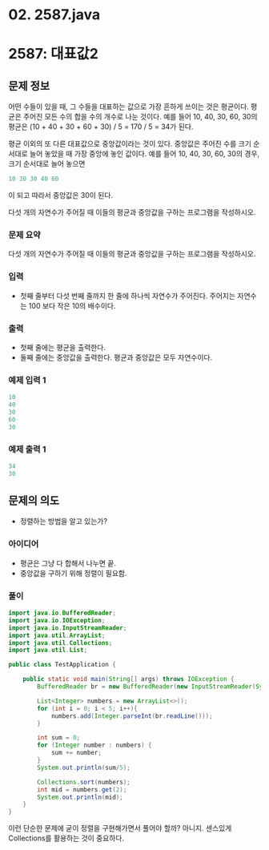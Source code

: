 # 02. 2587.java

# 2587: 대표값2

## 문제 정보

어떤 수들이 있을 때, 그 수들을 대표하는 값으로 가장 흔하게 쓰이는 것은 평균이다. 평균은 주어진 모든 수의 합을 수의 개수로 나눈 것이다. 예를 들어 10, 40, 30, 60, 30의 평균은 (10 + 40 + 30 + 60 + 30) / 5 = 170 / 5 = 34가 된다.

평균 이외의 또 다른 대표값으로 중앙값이라는 것이 있다. 중앙값은 주어진 수를 크기 순서대로 늘어 놓았을 때 가장 중앙에 놓인 값이다. 예를 들어 10, 40, 30, 60, 30의 경우, 크기 순서대로 늘어 놓으면

```java
10 30 30 40 60
```

이 되고 따라서 중앙값은 30이 된다.

다섯 개의 자연수가 주어질 때 이들의 평균과 중앙값을 구하는 프로그램을 작성하시오.

### 문제 요약

다섯 개의 자연수가 주어질 때 이들의 평균과 중앙값을 구하는 프로그램을 작성하시오.

### 입력

- 첫째 줄부터 다섯 번째 줄까지 한 줄에 하나씩 자연수가 주어진다. 주어지는 자연수는 100 보다 작은 10의 배수이다.

### 출력

- 첫째 줄에는 평균을 출력한다.
- 둘째 줄에는 중앙값을 출력한다. 평균과 중앙값은 모두 자연수이다.

### 예제 입력 1

```java
10
40
30
60
30
```

### 예제 출력 1

```java
34
30
```

## 문제의 의도

- 정렬하는 방법을 알고 있는가?

### 아이디어

- 평균은 그냥 다 합해서 나누면 끝.
- 중앙값을 구하기 위해 정렬이 필요함.

### 풀이

```java
import java.io.BufferedReader;
import java.io.IOException;
import java.io.InputStreamReader;
import java.util.ArrayList;
import java.util.Collections;
import java.util.List;

public class TestApplication {

    public static void main(String[] args) throws IOException {
        BufferedReader br = new BufferedReader(new InputStreamReader(System.in));

        List<Integer> numbers = new ArrayList<>();
        for (int i = 0; i < 5; i++){
            numbers.add(Integer.parseInt(br.readLine()));
        }

        int sum = 0;
        for (Integer number : numbers) {
            sum += number;
        }
        System.out.println(sum/5);

        Collections.sort(numbers);
        int mid = numbers.get(2);
        System.out.println(mid);
    }
}
```

이런 단순한 문제에 굳이 정렬을 구현해가면서 풀어야 할까? 아니지. 센스있게 Collections를 활용하는 것이 중요하다.